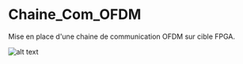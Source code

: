 # Chaine_Com_OFDM
Mise en place d'une chaine de communication OFDM sur cible FPGA.

![alt text](https://github.com/[Adr47]/[Chaine_Com_OFDM]/blob/[develop]/Capture.png?raw=true)
